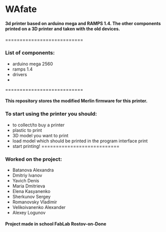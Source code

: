 # WAfate
<h4> 3d printer based on arduino mega and RAMPS 1.4. The other components printed on a 3D printer and taken with the old devices.</h4>
===========================

### List of components:
* arduino mega 2560
* ramps 1.4
* drivers
* 
===========================

#### This repository stores the modified Merlin firmware for this printer.

### To start using the printer you should:
* to collect/to buy a printer
* plastic to print
* 3D model you want to print
* load model which should be printed in the program interface print
* start printing!
===========================

### Worked on the project:
* Batanova Alexandra
* Dmitriy Ivanov
* Yavich Denis
* Maria Dmitrieva
* Elena Kasyanenko
* Sherkunov Sergey
* Romanovsky Vladimir
* Velikoivanenko Alexander
* Alexey Logunov

#### Project made in school FabLab Rostov-on-Done
